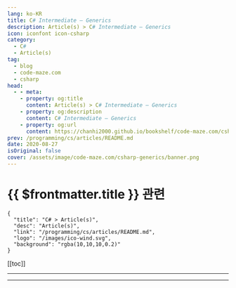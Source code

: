 ```yaml
---
lang: ko-KR
title: C# Intermediate – Generics
description: Article(s) > C# Intermediate – Generics
icon: iconfont icon-csharp
category: 
  - C#
  - Article(s)
tag: 
  - blog
  - code-maze.com
  - csharp
head:  
  - - meta:
    - property: og:title
      content: Article(s) > C# Intermediate – Generics
    - property: og:description
      content: C# Intermediate – Generics
    - property: og:url
      content: https://chanhi2000.github.io/bookshelf/code-maze.com/csharp-generics.html
prev: /programming/cs/articles/README.md
date: 2020-08-27
isOriginal: false
cover: /assets/image/code-maze.com/csharp-generics/banner.png
---
```


# {{ $frontmatter.title }} 관련

```component VPCard
{
  "title": "C# > Article(s)",
  "desc": "Article(s)",
  "link": "/programming/cs/articles/README.md",
  "logo": "/images/ico-wind.svg",
  "background": "rgba(10,10,10,0.2)"
}
```

[[toc]]

---

<SiteInfo
  name="C# Intermediate – Generics"
  desc="In this article you will learn more about Generics in C#. We will talk about Generic Types, whata are the constraints and generic methods."
  url="https://code-maze.com/csharp-generics/"
  logo="/assets/image/code-maze.com/favicon.png"
  preview="/assets/image/csharp-generics/banner.png"/>

<!-- TODO: 작성 -->

---

<TagLinks />